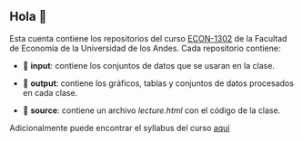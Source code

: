 ## Hola 👋

Esta cuenta contiene los repositorios del curso [ECON-1302](https://github.com/taller-r-202202) de la Facultad de Economía de la Universidad de los Andes. Cada repositorio contiene:

- :file_folder: **input**: contiene los conjuntos de datos que se usaran en la clase.

- :file_folder: **output**: contiene los gráficos, tablas y conjuntos de datos procesados en cada clase. 

- :file_folder: **source**: contiene un archivo *lecture.html* con el código de la clase.

Adicionalmente puede encontrar el syllabus del curso [aquí](https://github.com/taller-r-202202/.github/blob/main/syllabus.pdf)

 
